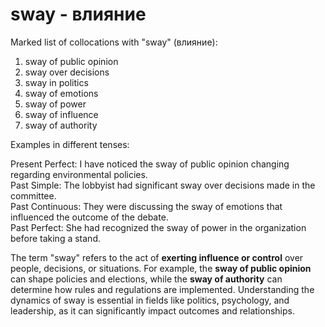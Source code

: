 # sway - влияние

Marked list of collocations with "sway" (влияние):

1. sway of public opinion  
2. sway over decisions  
3. sway in politics  
4. sway of emotions  
5. sway of power  
6. sway of influence  
7. sway of authority  

Examples in different tenses:

Present Perfect: I have noticed the sway of public opinion changing regarding environmental policies.  
Past Simple: The lobbyist had significant sway over decisions made in the committee.  
Past Continuous: They were discussing the sway of emotions that influenced the outcome of the debate.  
Past Perfect: She had recognized the sway of power in the organization before taking a stand.  

The term "sway" refers to the act of **exerting influence or control** over people, decisions, or situations. For example, the **sway of public opinion** can shape policies and elections, while the **sway of authority** can determine how rules and regulations are implemented. Understanding the dynamics of sway is essential in fields like politics, psychology, and leadership, as it can significantly impact outcomes and relationships.
